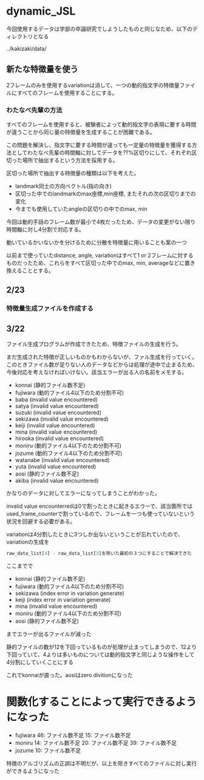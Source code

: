 # dynamic_JSL
今回使用するデータは学部の卒論研究でしようしたものと同じなため、以下のディレクトリとなる

../kakizaki/data/

## 新たな特徴量を使う
2フレームのみを使用するvariationは消して、一つの動的指文字の特徴量ファイルにすべてのフレームを使用することにする。

### わたなべ先輩の方法
すべてのフレームを使用すると、被験者によって動的指文字の表現に要する時間が違うことから同じ量の特徴量を生成することが困難である。

この問題を解決し、指文字に要する時間が違っても一定量の特徴量を獲得する方法としてわたなべ先輩の時間軸に対してデータを??%区切りにして、それぞれ区切った場所で抽出するという方法を採用する。

区切った場所で抽出する特徴量の種類は以下を考えた。

- landmark同士の方向ベクトル(指の向き)
- 区切った中でのlandmarkのmax座標,min座標, またそれの次の区切りまでの変化
- 今までも使用していたangleの区切りの中でのmax, min

今回は動的手話のフレーム数が最小で4枚だったため、データの変更がない限り時間軸に対し4分割で対応する。

動いているかいないかを分けるために分散を特徴量に用いることも案の一つ

以前まで使っていたdistance, angle, variationはすべて1 or 2フレームに対するものだったため、これらをすべて区切った中でのmax, min, averageなどに置き換えることとする。


## 2/23
### 特徴量生成ファイルを作成する


## 3/22
ファイル生成プログラムが作成できたため、特徴ファイルの生成を行う。

まだ生成された特徴が正しいものかもわからないが、ファル生成を行っていく。このときファイル数が足りない人のデータなどからは処理が途中で止まるため、今後対応を考えなければいけない。該当エラーが出る人の名前をメモする。

- konnai (静的ファイル数不足)
- fujiwara (動的ファイル4以下のため分割不可)
- baba (invalid value encountered)
- satya (invalid value encountered)
- suzuki (invalid value encountered)
- sekizawa (invalid value encountered)
- keiji (invalid value encountered)
- mina (invalid value encountered)
- hirooka (invalid value encountered)
- moniru (動的ファイル4以下のため分割不可)
- jozume (動的ファイル4以下のため分割不可)
- watanabe (invalid value encountered)
- yuta (invalid value encountered)
- aosi (静的ファイル数不足)
- akiba (invalid value encountered)

かなりのデータに対してエラーになってしまうことがわかった。

invalid value encounterredは0で割ったときに起きるエラーで、該当箇所ではused_frame_counterで割っているので、フレームを一つも使っていないという状況を回避する必要がある。

variationは4分割したときに3つしか出ないということが忘れていたので、variationの生成を

```py
raw_data_list[4] - raw_data_list[3]を除いた最初の３つにすることで解決できた
```

ここまでで
- konnai (静的ファイル数不足)
- fujiwara (動的ファイル4以下のため分割不可)
- sekizawa (index error in variation generate)
- keiji (index error in variation generate)
- mina (invalid value encountered)
- moniru (動的ファイル4以下のため分割不可)
- aosi (静的ファイル数不足)

までエラーが出るファイルが減った

静的ファイルの数が12を下回っているものが処理が止まってしまうので、12より下回っていて、4よりは多いものについては動的指文字と同じような操作をして4分割にしていくことにする

これでkonnaiが直った。aosiはzero divitionになった

# 関数化することによって実行できるようになった
- fujiwara
46: ファイル数不足
15: ファイル数不足
- moniru
14: ファイル数不足
20: ファイル数不足
39: ファイル数不足
- jozume
10: ファイル数不足

特徴のアルゴリズムの正誤は不明だが、以上を除きすべてのファイルに対し実行ができるようになった
